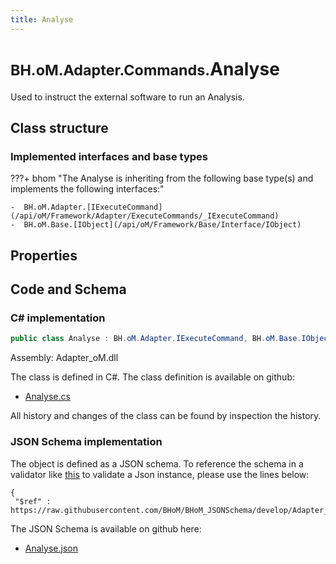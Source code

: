 ```yaml
---
title: Analyse
---
```


# <small>BH.oM.Adapter.Commands.</small>**Analyse**

Used to instruct the external software to run an Analysis.

## Class structure

### Implemented interfaces and base types

???+ bhom "The Analyse is inheriting from the following base type(s) and implements the following interfaces:"

    -  BH.oM.Adapter.[IExecuteCommand](/api/oM/Framework/Adapter/ExecuteCommands/_IExecuteCommand)
    -  BH.oM.Base.[IObject](/api/oM/Framework/Base/Interface/IObject)


## Properties

## Code and Schema

### C# implementation

``` C# title="C#"
public class Analyse : BH.oM.Adapter.IExecuteCommand, BH.oM.Base.IObject
```

Assembly: Adapter_oM.dll

The class is defined in C#. The class definition is available on github:

- [Analyse.cs](https://github.com/BHoM/BHoM_Adapter/blob/develop/Adapter_oM/ExecuteCommands\Analyse.cs)

All history and changes of the class can be found by inspection the history.
### JSON Schema implementation

The object is defined as a JSON schema. To reference the schema in a validator like [this](https://www.jsonschemavalidator.net/) to validate a Json instance, please use the lines below:

``` { .json .copy .select } title="JSON Schema"
{
 "$ref" : https://raw.githubusercontent.com/BHoM/BHoM_JSONSchema/develop/Adapter_oM/Commands/Analyse.json}
```

The JSON Schema is available on github here:

- [Analyse.json](https://github.com/BHoM/BHoM_JSONSchema/blob/develop/Adapter_oM/Commands/Analyse.json)
